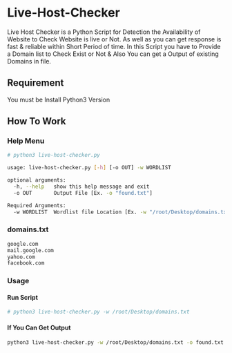 # Live-Host-Checker
Live Host Checker is a Python Script for Detection the Availability of Website to Check Website is live or Not. As well as you can get response is fast & reliable within Short Period of time. In this Script you have to Provide a Domain list to Check Exist or Not & Also You can get a Output of existing Domains in file.

## Requirement
You must be Install Python3 Version<br/>

## How To Work
### Help Menu
```bash
# python3 live-host-checker.py

usage: live-host-checker.py [-h] [-o OUT] -w WORDLIST

optional arguments:
  -h, --help   show this help message and exit
  -o OUT       Output File [Ex. -o "found.txt"]

Required Arguments:
  -w WORDLIST  Wordlist file Location [Ex. -w "/root/Desktop/domains.txt"]
```

### domains.txt
```bash
google.com
mail.google.com
yahoo.com
facebook.com
```

### Usage
#### Run Script
```bash
# python3 live-host-checker.py -w /root/Desktop/domains.txt
```
#### If You Can Get Output
```bash
python3 live-host-checker.py -w /root/Desktop/domains.txt -o found.txt
```



